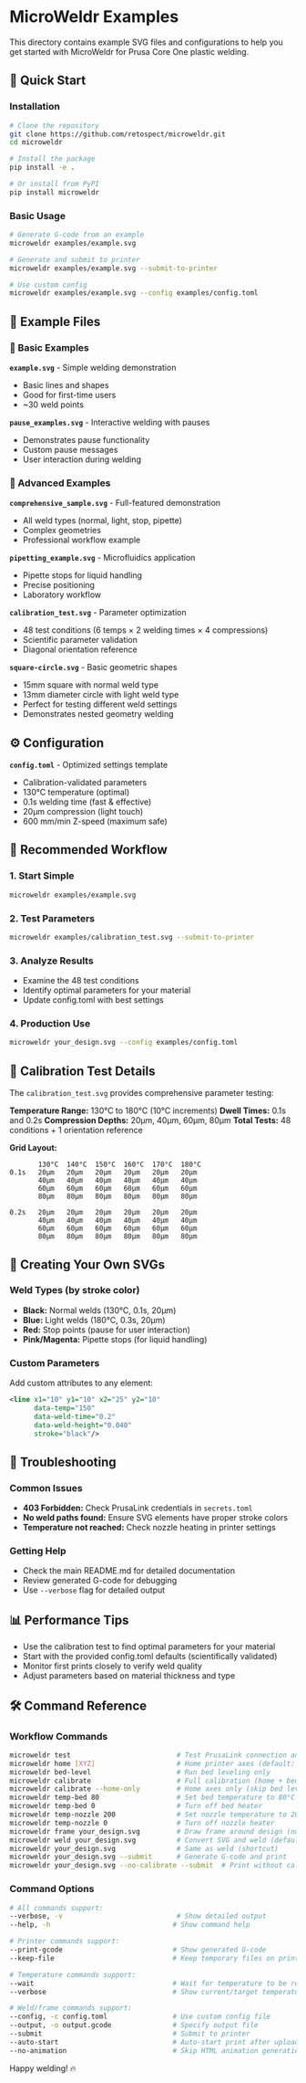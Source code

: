 # MicroWeldr Examples

This directory contains example SVG files and configurations to help you get started with MicroWeldr for Prusa Core One plastic welding.

## 🚀 Quick Start

### Installation

```bash
# Clone the repository
git clone https://github.com/retospect/microweldr.git
cd microweldr

# Install the package
pip install -e .

# Or install from PyPI
pip install microweldr
```

### Basic Usage

```bash
# Generate G-code from an example
microweldr examples/example.svg

# Generate and submit to printer
microweldr examples/example.svg --submit-to-printer

# Use custom config
microweldr examples/example.svg --config examples/config.toml
```

## 📁 Example Files

### 🔧 Basic Examples

**`example.svg`** - Simple welding demonstration
- Basic lines and shapes
- Good for first-time users
- ~30 weld points

**`pause_examples.svg`** - Interactive welding with pauses
- Demonstrates pause functionality
- Custom pause messages
- User interaction during welding

### 🔬 Advanced Examples

**`comprehensive_sample.svg`** - Full-featured demonstration
- All weld types (normal, light, stop, pipette)
- Complex geometries
- Professional workflow example

**`pipetting_example.svg`** - Microfluidics application
- Pipette stops for liquid handling
- Precise positioning
- Laboratory workflow

**`calibration_test.svg`** - Parameter optimization
- 48 test conditions (6 temps × 2 welding times × 4 compressions)
- Scientific parameter validation
- Diagonal orientation reference

**`square-circle.svg`** - Basic geometric shapes
- 15mm square with normal weld type
- 13mm diameter circle with light weld type
- Perfect for testing different weld settings
- Demonstrates nested geometry welding

## ⚙️ Configuration

**`config.toml`** - Optimized settings template
- Calibration-validated parameters
- 130°C temperature (optimal)
- 0.1s welding time (fast & effective)
- 20µm compression (light touch)
- 600 mm/min Z-speed (maximum safe)

## 🎯 Recommended Workflow

### 1. Start Simple
```bash
microweldr examples/example.svg
```

### 2. Test Parameters
```bash
microweldr examples/calibration_test.svg --submit-to-printer
```

### 3. Analyze Results
- Examine the 48 test conditions
- Identify optimal parameters for your material
- Update config.toml with best settings

### 4. Production Use
```bash
microweldr your_design.svg --config examples/config.toml
```

## 🔬 Calibration Test Details

The `calibration_test.svg` provides comprehensive parameter testing:

**Temperature Range:** 130°C to 180°C (10°C increments)
**Dwell Times:** 0.1s and 0.2s
**Compression Depths:** 20µm, 40µm, 60µm, 80µm
**Total Tests:** 48 conditions + 1 orientation reference

**Grid Layout:**
```
       130°C  140°C  150°C  160°C  170°C  180°C
0.1s   20µm   20µm   20µm   20µm   20µm   20µm
       40µm   40µm   40µm   40µm   40µm   40µm
       60µm   60µm   60µm   60µm   60µm   60µm
       80µm   80µm   80µm   80µm   80µm   80µm

0.2s   20µm   20µm   20µm   20µm   20µm   20µm
       40µm   40µm   40µm   40µm   40µm   40µm
       60µm   60µm   60µm   60µm   60µm   60µm
       80µm   80µm   80µm   80µm   80µm   80µm
```

## 🎨 Creating Your Own SVGs

### Weld Types (by stroke color)
- **Black:** Normal welds (130°C, 0.1s, 20µm)
- **Blue:** Light welds (180°C, 0.3s, 20µm)
- **Red:** Stop points (pause for user interaction)
- **Pink/Magenta:** Pipette stops (for liquid handling)

### Custom Parameters
Add custom attributes to any element:
```xml
<line x1="10" y1="10" x2="25" y2="10"
      data-temp="150"
      data-weld-time="0.2"
      data-weld-height="0.040"
      stroke="black"/>
```

## 🔧 Troubleshooting

### Common Issues
- **403 Forbidden:** Check PrusaLink credentials in `secrets.toml`
- **No weld paths found:** Ensure SVG elements have proper stroke colors
- **Temperature not reached:** Check nozzle heating in printer settings

### Getting Help
- Check the main README.md for detailed documentation
- Review generated G-code for debugging
- Use `--verbose` flag for detailed output

## 📊 Performance Tips

- Use the calibration test to find optimal parameters for your material
- Start with the provided config.toml defaults (scientifically validated)
- Monitor first prints closely to verify weld quality
- Adjust parameters based on material thickness and type

## 🛠️ Command Reference

### Workflow Commands
```bash
microweldr test                          # Test PrusaLink connection and printer status
microweldr home [XYZ]                    # Home printer axes (default: all axes)
microweldr bed-level                     # Run bed leveling only
microweldr calibrate                     # Full calibration (home + bed leveling)
microweldr calibrate --home-only         # Home axes only (skip bed leveling)
microweldr temp-bed 80                   # Set bed temperature to 80°C
microweldr temp-bed 0                    # Turn off bed heater
microweldr temp-nozzle 200               # Set nozzle temperature to 200°C
microweldr temp-nozzle 0                 # Turn off nozzle heater
microweldr frame your_design.svg         # Draw frame around design (no welding)
microweldr weld your_design.svg          # Convert SVG and weld (default command)
microweldr your_design.svg               # Same as weld (shortcut)
microweldr your_design.svg --submit      # Generate G-code and print
microweldr your_design.svg --no-calibrate --submit  # Print without calibration
```

### Command Options
```bash
# All commands support:
--verbose, -v                            # Show detailed output
--help, -h                              # Show command help

# Printer commands support:
--print-gcode                           # Show generated G-code
--keep-file                             # Keep temporary files on printer

# Temperature commands support:
--wait                                  # Wait for temperature to be reached
--verbose                               # Show current/target temperatures

# Weld/frame commands support:
--config, -c config.toml                # Use custom config file
--output, -o output.gcode               # Specify output file
--submit                                # Submit to printer
--auto-start                            # Auto-start print after upload
--no-animation                          # Skip HTML animation generation
```

Happy welding! 🔥
